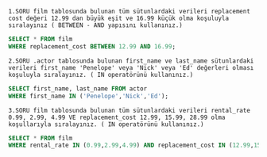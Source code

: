 `1.SORU film tablosunda bulunan tüm sütunlardaki verileri replacement cost değeri 12.99 dan büyük eşit ve 16.99 küçük olma koşuluyla sıralayınız ( BETWEEN - AND yapısını kullanınız.) `
```SQL
SELECT * FROM film
WHERE replacement_cost BETWEEN 12.99 AND 16.99;
```
`2.SORU .actor tablosunda bulunan first_name ve last_name sütunlardaki verileri first_name 'Penelope' veya 'Nick' veya 'Ed' değerleri olması koşuluyla sıralayınız. ( IN operatörünü kullanınız.) `
```SQL
SELECT first_name, last_name FROM actor
WHERE first_name IN ('Penelope','Nick','Ed');
```
`3.SORU film tablosunda bulunan tüm sütunlardaki verileri rental_rate 0.99, 2.99, 4.99 VE replacement_cost 12.99, 15.99, 28.99 olma koşullarıyla sıralayınız. ( IN operatörünü kullanınız.)`
```SQL
SELECT * FROM film
WHERE rental_rate IN (0.99,2.99,4.99) AND replacement_cost IN (12.99,15.99,28.99);
```
